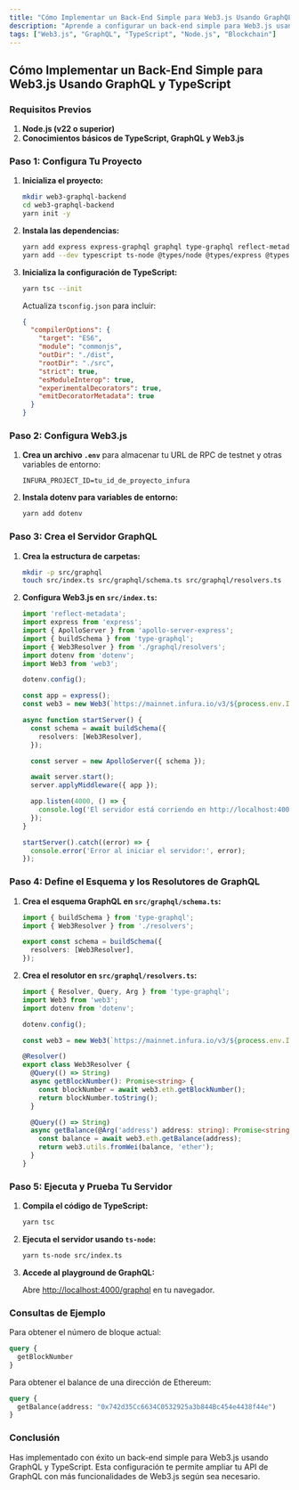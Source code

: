 ```yaml
---
title: "Cómo Implementar un Back-End Simple para Web3.js Usando GraphQL y TypeScript"
description: "Aprende a configurar un back-end simple para Web3.js usando GraphQL y TypeScript, incluyendo la configuración de un servidor Node.js, definición de esquemas y resolutores de GraphQL, e integración de Web3.js."
tags: ["Web3.js", "GraphQL", "TypeScript", "Node.js", "Blockchain"]
---
```


## Cómo Implementar un Back-End Simple para Web3.js Usando GraphQL y TypeScript

### Requisitos Previos

1. **Node.js (v22 o superior)**
2. **Conocimientos básicos de TypeScript, GraphQL y Web3.js**

### Paso 1: Configura Tu Proyecto

1. **Inicializa el proyecto:**

   ```bash
   mkdir web3-graphql-backend
   cd web3-graphql-backend
   yarn init -y
   ```

2. **Instala las dependencias:**

   ```bash
   yarn add express express-graphql graphql type-graphql reflect-metadata web3
   yarn add --dev typescript ts-node @types/node @types/express @types/graphql
   ```

3. **Inicializa la configuración de TypeScript:**

   ```bash
   yarn tsc --init
   ```

   Actualiza `tsconfig.json` para incluir:

   ```json
   {
     "compilerOptions": {
       "target": "ES6",
       "module": "commonjs",
       "outDir": "./dist",
       "rootDir": "./src",
       "strict": true,
       "esModuleInterop": true,
       "experimentalDecorators": true,
       "emitDecoratorMetadata": true
     }
   }
   ```

### Paso 2: Configura Web3.js

1. **Crea un archivo `.env`** para almacenar tu URL de RPC de testnet y otras variables de entorno:

   ```env
   INFURA_PROJECT_ID=tu_id_de_proyecto_infura
   ```

2. **Instala dotenv para variables de entorno:**

   ```bash
   yarn add dotenv
   ```

### Paso 3: Crea el Servidor GraphQL

1. **Crea la estructura de carpetas:**

   ```bash
   mkdir -p src/graphql
   touch src/index.ts src/graphql/schema.ts src/graphql/resolvers.ts
   ```

2. **Configura Web3.js en `src/index.ts`:**

   ```typescript
   import 'reflect-metadata';
   import express from 'express';
   import { ApolloServer } from 'apollo-server-express';
   import { buildSchema } from 'type-graphql';
   import { Web3Resolver } from './graphql/resolvers';
   import dotenv from 'dotenv';
   import Web3 from 'web3';

   dotenv.config();

   const app = express();
   const web3 = new Web3(`https://mainnet.infura.io/v3/${process.env.INFURA_PROJECT_ID}`);

   async function startServer() {
     const schema = await buildSchema({
       resolvers: [Web3Resolver],
     });

     const server = new ApolloServer({ schema });

     await server.start();
     server.applyMiddleware({ app });

     app.listen(4000, () => {
       console.log('El servidor está corriendo en http://localhost:4000/graphql');
     });
   }

   startServer().catch((error) => {
     console.error('Error al iniciar el servidor:', error);
   });
   ```

### Paso 4: Define el Esquema y los Resolutores de GraphQL

1. **Crea el esquema GraphQL en `src/graphql/schema.ts`:**

   ```typescript
   import { buildSchema } from 'type-graphql';
   import { Web3Resolver } from './resolvers';

   export const schema = buildSchema({
     resolvers: [Web3Resolver],
   });
   ```

2. **Crea el resolutor en `src/graphql/resolvers.ts`:**

   ```typescript
   import { Resolver, Query, Arg } from 'type-graphql';
   import Web3 from 'web3';
   import dotenv from 'dotenv';

   dotenv.config();

   const web3 = new Web3(`https://mainnet.infura.io/v3/${process.env.INFURA_PROJECT_ID}`);

   @Resolver()
   export class Web3Resolver {
     @Query(() => String)
     async getBlockNumber(): Promise<string> {
       const blockNumber = await web3.eth.getBlockNumber();
       return blockNumber.toString();
     }

     @Query(() => String)
     async getBalance(@Arg('address') address: string): Promise<string> {
       const balance = await web3.eth.getBalance(address);
       return web3.utils.fromWei(balance, 'ether');
     }
   }
   ```

### Paso 5: Ejecuta y Prueba Tu Servidor

1. **Compila el código de TypeScript:**

   ```bash
   yarn tsc
   ```

2. **Ejecuta el servidor usando `ts-node`:**

   ```bash
   yarn ts-node src/index.ts
   ```

3. **Accede al playground de GraphQL:**

   Abre [http://localhost:4000/graphql](http://localhost:4000/graphql) en tu navegador.

### Consultas de Ejemplo

Para obtener el número de bloque actual:

```graphql
query {
  getBlockNumber
}
```

Para obtener el balance de una dirección de Ethereum:

```graphql
query {
  getBalance(address: "0x742d35Cc6634C0532925a3b844Bc454e4438f44e")
}
```

### Conclusión

Has implementado con éxito un back-end simple para Web3.js usando GraphQL y TypeScript. Esta configuración te permite ampliar tu API de GraphQL con más funcionalidades de Web3.js según sea necesario.